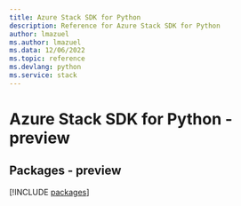 ```yaml
---
title: Azure Stack SDK for Python
description: Reference for Azure Stack SDK for Python
author: lmazuel
ms.author: lmazuel
ms.data: 12/06/2022
ms.topic: reference
ms.devlang: python
ms.service: stack
---
```

# Azure Stack SDK for Python - preview
## Packages - preview
[!INCLUDE [packages](stack-index.md)]
